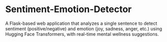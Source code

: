 # Sentiment-Emotion-Detector
A Flask-based web application that analyzes a single sentence to detect sentiment (positive/negative) and emotion (joy, sadness, anger, etc.) using Hugging Face Transformers, with real-time mental wellness suggestions.
